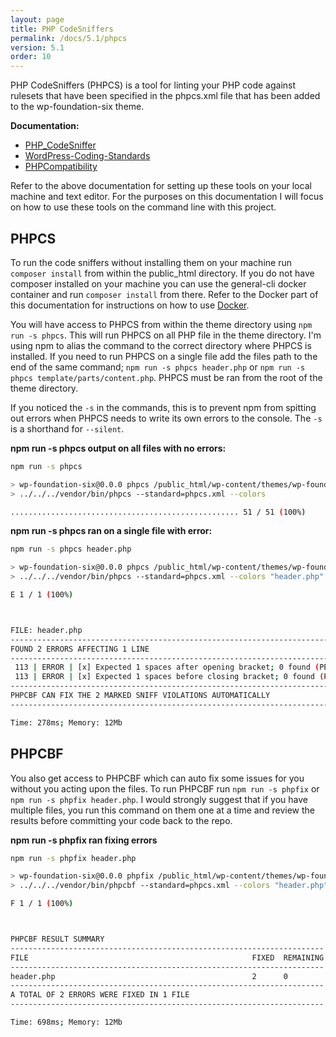 ```yaml
---
layout: page
title: PHP CodeSniffers
permalink: /docs/5.1/phpcs
version: 5.1
order: 10
---
```


PHP CodeSniffers (PHPCS) is a tool for linting your PHP code against rulesets that have been specified in the phpcs.xml file that has been added to the wp-foundation-six theme.

**Documentation:**
- [PHP_CodeSniffer](https://github.com/squizlabs/PHP_CodeSniffer)
- [WordPress-Coding-Standards](https://github.com/WordPress-Coding-Standards/WordPress-Coding-Standards)
- [PHPCompatibility](https://github.com/PHPCompatibility/PHPCompatibility)

Refer to the above documentation for setting up these tools on your local machine and text editor. For the purposes on this documentation I will focus on how to use these tools on the command line with this project.

## PHPCS

To run the code sniffers without installing them on your machine run `composer install` from within the public_html directory. If you do not have composer installed on your machine you can use the general-cli docker container and run `composer install` from there. Refer to the Docker part of this documentation for instructions on how to use [Docker](/docs/5.1/docker).

You will have access to PHPCS from within the theme directory using `npm run -s phpcs`. This will run PHPCS on all PHP file in the theme directory. I'm using npm to alias the command to the correct directory where PHPCS is installed. If you need to run PHPCS on a single file add the files path to the end of the same command; `npm run -s phpcs header.php` or `npm run -s phpcs template/parts/content.php`. PHPCS must be ran from the root of the theme directory.

If you noticed the `-s` in the commands, this is to prevent npm from spitting out errors when PHPCS needs to write its own errors to the console. The `-s` is a shorthand for `--silent`.

**npm run -s phpcs output on all files with no errors:**
```bash
npm run -s phpcs

> wp-foundation-six@0.0.0 phpcs /public_html/wp-content/themes/wp-foundation-six
> ../../../vendor/bin/phpcs --standard=phpcs.xml --colors

................................................... 51 / 51 (100%)
```

**npm run -s phpcs ran on a single file with error:**
```bash
npm run -s phpcs header.php

> wp-foundation-six@0.0.0 phpcs /public_html/wp-content/themes/wp-foundation-six
> ../../../vendor/bin/phpcs --standard=phpcs.xml --colors "header.php"

E 1 / 1 (100%)



FILE: header.php
------------------------------------------------------------------------------------------------------------------------------------
FOUND 2 ERRORS AFFECTING 1 LINE
------------------------------------------------------------------------------------------------------------------------------------
 113 | ERROR | [x] Expected 1 spaces after opening bracket; 0 found (PEAR.Functions.FunctionCallSignature.SpaceAfterOpenBracket)
 113 | ERROR | [x] Expected 1 spaces before closing bracket; 0 found (PEAR.Functions.FunctionCallSignature.SpaceBeforeCloseBracket)
------------------------------------------------------------------------------------------------------------------------------------
PHPCBF CAN FIX THE 2 MARKED SNIFF VIOLATIONS AUTOMATICALLY
------------------------------------------------------------------------------------------------------------------------------------

Time: 278ms; Memory: 12Mb
```

## PHPCBF

You also get access to PHPCBF which can auto fix some issues for you without you acting upon the files. To run PHPCBF run `npm run -s phpfix` or `npm run -s phpfix header.php`. I would strongly suggest that if you have multiple files, you run this command on them one at a time and review the results before committing your code back to the repo.

**npm run -s phpfix ran fixing errors**

```bash
npm run -s phpfix header.php

> wp-foundation-six@0.0.0 phpfix /public_html/wp-content/themes/wp-foundation-six
> ../../../vendor/bin/phpcbf --standard=phpcs.xml --colors "header.php"

F 1 / 1 (100%)



PHPCBF RESULT SUMMARY
----------------------------------------------------------------------
FILE                                                  FIXED  REMAINING
----------------------------------------------------------------------
header.php                                            2      0
----------------------------------------------------------------------
A TOTAL OF 2 ERRORS WERE FIXED IN 1 FILE
----------------------------------------------------------------------

Time: 698ms; Memory: 12Mb
```
